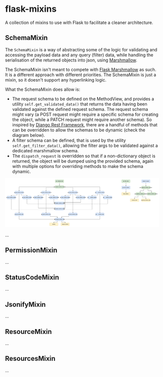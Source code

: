 # flask-mixins
A collection of mixins to use with Flask to facilitate a cleaner architecture.

## SchemaMixin
The `SchemaMixin` is a way of abstracting some of the logic for validating and accessing the payload data and any query (filter) data, while handling the serialisation of the returned objects into json, using [Marshmallow](https://github.com/marshmallow-code/marshmallow).

The SchemaMixin isn't meant to compete with [Flask Marshmallow](https://flask-marshmallow.readthedocs.io/en/latest/) as such. It is a different approach with different priorities. The SchemaMixin is just a mixin, so it doesn't support any hyperlinking logic.

What the SchemaMixin does allow is:
- The request schema to be defined on the MethodView, and provides a utility `self.get_validated_data()` that returns the data having been validated against the defined request schema. The request schema might vary (a POST request might require a specific schema for creating the object, while a PATCH request might require another schema). So inspired by [Django Rest Framework](https://www.django-rest-framework.org/), there are a handful of methods that can be overridden to allow the schemas to be dynamic (check the diagram below).
- A filter schema can be defined, that is used by the utility `self.get_filter_data()`, allowing the filter args to be validated against a dedicated marshmallow schema.
- The `dispatch_request` is overridden so that if a non-dictionary object is returned, the object will be dumped using the provided schema, again with multiple options for overriding methods to make the schema dynamic.

![SchemaMixin methods](./docs/diagrams/schema_mixin_funcs.drawio.png)

...

## PermissionMixin
...

## StatusCodeMixin
...

## JsonifyMixin
...

## ResourceMixin
...

## ResourcesMixin
...
